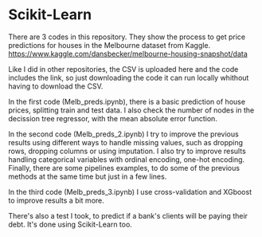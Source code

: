 # Scikit-Learn
There are 3 codes in this repository. They show the process to get price predictions for houses in the Melbourne dataset from Kaggle.
https://www.kaggle.com/dansbecker/melbourne-housing-snapshot/data

Like I did in other repositories, the CSV is uploaded here and the code includes the link, so just downloading the code it can run locally whithout having to download the CSV.

In the first code (Melb_preds.ipynb), there is a basic prediction of house prices, splitting train and test data. I also check the number of nodes in the decission tree regressor, with the mean absolute error function.

In the second code (Melb_preds_2.ipynb) I try to improve the previous results using different ways to handle missing values, such as dropping rows, dropping columns or using imputation. I also try to improve results handling categorical variables with ordinal encoding, one-hot encoding. Finally, there are some pipelines examples, to do some of the previous methods at the same time but just in a few lines.

In the third code (Melb_preds_3.ipynb) I use cross-validation and XGboost to improve results a bit more.

There's also a test I took, to predict if a bank's clients will be paying their debt. It's done using Scikit-Learn too.
